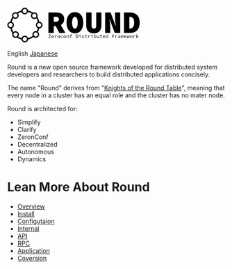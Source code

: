 ![round_logo](doc/img/round_logo.png)

English [Japanese](README_jp.md)

Round is a new open source framework developed for distributed system developers and researchers to build distributed applications concisely.

The name "Round" derives from "[Knights of the Round Table](http://en.wikipedia.org/wiki/Round_Table)", meaning that every node in a cluster has an equal role and the cluster has no mater node.

Round is architected for:

- Simplify
- Clarify
- ZeronConf
- Decentralized
- Autonomous
- Dynamics

# Lean More About Round

- [Overview](doc/round_overview.md)
- [Install](doc/round_installation.md)
- [Configutaion](doc/round_installation.md)
- [Internal](doc/round_internals.md)
- [API](doc/round_apis.md)
- [RPC](doc/round_rpc_methods.md)
- [Application](doc/round_applications.md)
- [Coversion](doc/round_conversions.md)
